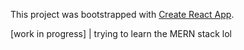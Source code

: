 This project was bootstrapped with [Create React App](https://github.com/facebook/create-react-app).

[work in progress] | trying to learn the MERN stack lol
